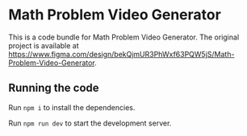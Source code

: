 
  # Math Problem Video Generator

  This is a code bundle for Math Problem Video Generator. The original project is available at https://www.figma.com/design/bekQjmUR3PhWxf63PQW5jS/Math-Problem-Video-Generator.

  ## Running the code

  Run `npm i` to install the dependencies.

  Run `npm run dev` to start the development server.
  